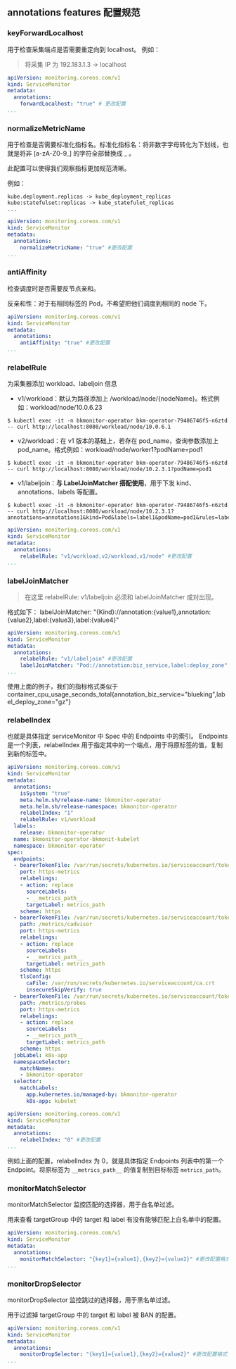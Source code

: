 ## annotations features 配置规范

### keyForwardLocalhost
用于检查采集端点是否需要重定向到 localhost。
例如：
> 将采集 IP 为 192.183.1.3 -> localhost

```yaml
apiVersion: monitoring.coreos.com/v1
kind: ServiceMonitor
metadata:
  annotations:
    forwardLocalhost: "true" # 更改配置
...
```

### normalizeMetricName
用于检查是否需要标准化指标名。标准化指标名：将非数字字母转化为下划线，也就是将非 [a-zA-Z0-9_] 的字符全部替换成 _ 。

此配置可以使得我们观察指标更加规范清晰。

例如：
```text
kube.deployment.replicas -> kube_deployment_replicas
kube:statefulset:replicas -> kube_statefulet_replicas
...
```
```yaml
apiVersion: monitoring.coreos.com/v1
kind: ServiceMonitor
metadata:
  annotations:
    normalizeMetricName: "true" #更改配置
...
```

### antiAffinity
检查调度时是否需要反节点亲和。

反亲和性：对于有相同标签的 Pod，不希望把他们调度到相同的 node 下。
```yaml
apiVersion: monitoring.coreos.com/v1
kind: ServiceMonitor
metadata:
  annotations:
    antiAffinity: "true" #更改配置
...
```

### relabelRule
为采集器添加 workload、labeljoin 信息
* v1/workload：默认为路径添加上 /workload/node/{nodeName}。格式例如：workload/node/10.0.6.23
```shell
$ kubectl exec -it -n bkmonitor-operator bkm-operator-79486746f5-n6ztd -- curl http://localhost:8080/workload/node/10.0.6.1
```
* v2/workload：在 v1 版本的基础上，若存在 pod_name，查询参数添加上 pod_name。格式例如：workload/node/worker1?podName=pod1
```shell
$ kubectl exec -it -n bkmonitor-operator bkm-operator-79486746f5-n6ztd -- curl http://localhost:8080/workload/node/10.2.3.1?podName=pod1
```
* v1/labeljoin：**与 LabelJoinMatcher 搭配使用**，用于下发 kind、annotations、labels 等配置。
```shell
$ kubectl exec -it -n bkmonitor-operator bkm-operator-79486746f5-n6ztd -- curl http://localhost:8080/workload/node/10.2.3.1?annotations=annotations1&kind=Pod&labels=label1&podName=pod1&rules=labeljoin
```
```yaml
apiVersion: monitoring.coreos.com/v1
kind: ServiceMonitor
metadata:
  annotations:
    relabelRule: "v1/workload,v2/workload,v1/node" #更改配置
...
```

### labelJoinMatcher
> 在这里 relabelRule: v1/labeljoin 必须和 labelJoinMatcher 成对出现。

格式如下：
labelJoinMatcher: "{Kind}://annotation:{value1},annotation:{value2},label:{value3},label:{value4}"
```yaml
apiVersion: monitoring.coreos.com/v1
kind: ServiceMonitor
metadata:
  annotations:
    relabelRule: "v1/labeljoin" #更改配置
    labelJoinMatcher: "Pod://annotation:biz_service,label:deploy_zone" # 更改配置
...
```
使用上面的例子，我们的指标格式类似于 container_cpu_usage_seconds_total{annotation_biz_service="blueking",label_deploy_zone="gz"}

### relabelIndex
也就是具体指定 serviceMonitor 中 Spec 中的 Endpoints 中的索引。
Endpoints 是一个列表，relabelIndex 用于指定其中的一个端点，用于将原标签的值，复制到新的标签中。

```yaml
apiVersion: monitoring.coreos.com/v1
kind: ServiceMonitor
metadata:
  annotations:
    isSystem: "true"
    meta.helm.sh/release-name: bkmonitor-operator
    meta.helm.sh/release-namespace: bkmonitor-operator
    relabelIndex: "1"
    relabelRule: v1/workload
  labels:
    release: bkmonitor-operator
  name: bkmonitor-operator-bkmonit-kubelet
  namespace: bkmonitor-operator
spec:
  endpoints:
  - bearerTokenFile: /var/run/secrets/kubernetes.io/serviceaccount/token
    port: https-metrics
    relabelings:
    - action: replace
      sourceLabels:
      - __metrics_path__
      targetLabel: metrics_path
    scheme: https
  - bearerTokenFile: /var/run/secrets/kubernetes.io/serviceaccount/token
    path: /metrics/cadvisor
    port: https-metrics
    relabelings:
    - action: replace
      sourceLabels:
      - __metrics_path__
      targetLabel: metrics_path
    scheme: https
    tlsConfig:
      caFile: /var/run/secrets/kubernetes.io/serviceaccount/ca.crt
      insecureSkipVerify: true
  - bearerTokenFile: /var/run/secrets/kubernetes.io/serviceaccount/token
    path: /metrics/probes
    port: https-metrics
    relabelings:
    - action: replace
      sourceLabels:
      - __metrics_path__
      targetLabel: metrics_path
    scheme: https
  jobLabel: k8s-app
  namespaceSelector:
    matchNames:
    - bkmonitor-operator
  selector:
    matchLabels:
      app.kubernetes.io/managed-by: bkmonitor-operator
      k8s-app: kubelet
```

```yaml
apiVersion: monitoring.coreos.com/v1
kind: ServiceMonitor
metadata:
  annotations:
    relabelIndex: "0" #更改配置
...
```
例如上面的配置，relabelIndex 为 0，就是具体指定 Endpoints 列表中的第一个 Endpoint。将原标签为 `__metrics_path__` 的值复制到目标标签 `metrics_path`。

### monitorMatchSelector
monitorMatchSelector 监控匹配的选择器，用于白名单过滤。

用来查看 targetGroup 中的 target 和 label 有没有能够匹配上白名单中的配置。

```yaml
apiVersion: monitoring.coreos.com/v1
kind: ServiceMonitor
metadata:
  annotations:
    monitorMatchSelector: "{key1}={value1},{key2}={value2}" #更改配置格式
...
```

### monitorDropSelector
monitorDropSelector 监控跳过的选择器，用于黑名单过滤。

用于过滤掉 targetGroup 中的 target 和 label 被 BAN 的配置。

```yaml
apiVersion: monitoring.coreos.com/v1
kind: ServiceMonitor
metadata:
  annotations:
    monitorDropSelector: "{key1}={value1},{key2}={value2}" #更改配置格式
...
```